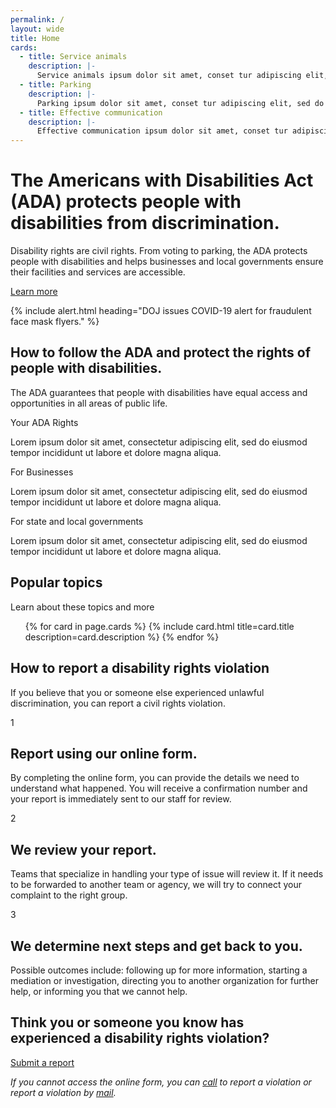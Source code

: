 ```yaml
---
permalink: /
layout: wide
title: Home
cards:
  - title: Service animals
    description: |-
      Service animals ipsum dolor sit amet, conset tur adipiscing elit, sed do eiusmod.
  - title: Parking
    description: |-
      Parking ipsum dolor sit amet, conset tur adipiscing elit, sed do eiusmod.
  - title: Effective communication
    description: |-
      Effective communication ipsum dolor sit amet, conset tur adipiscing elit, sed do eiusmod.
---
```


<div class="crt-landing--section crt-landing--hero crt-landing--pale">
  <div class="grid-container">
    <div class="grid-row grid-gap">
      <div class="tablet:grid-col-8">
        <h1>
          The Americans with Disabilities Act (ADA) protects people with
          disabilities from discrimination.
        </h1>
      </div>
      <div class="tablet:grid-col-6">
        <div class="crt-landing--separator"></div>
        <p class="crt-landing--largetext">
          Disability rights are civil rights. From voting to parking, the ADA
          protects people with disabilities and helps businesses and local
          governments ensure their facilities and services are accessible.
        </p>
        <a class="usa-button usa-button--big crt-button--large" href="#"
          >Learn more</a
        >
      </div>
    </div>
  </div>
</div>

{% include alert.html heading="DOJ issues COVID-19 alert for fraudulent face mask flyers." %}

<div class="crt-landing--section crt-landing--description crt-landing--pale">
  <div class="grid-container">
    <div class="grid-row grid-gap">
      <div class="tablet:grid-col-12">
        <h2 id="about-the-division" class="h1">
          How to follow the ADA and protect the rights of people with
          disabilities.
        </h2>
        <div class="crt-landing--separator"></div>
        <p class="crt-landing--description__rights">
          The ADA guarantees that people with disabilities have equal access and
          opportunities in all areas of public life.
        </p>
        <div class="grid-row grid-gap">
          <div class="tablet:grid-col-4 crt-landing--section__item">
            <p class="h3 crt-landing--subheader">Your ADA Rights</p>
            <div class="crt-landing--separator_sub"></div>
            <p class="crt-landing--columns crt-landing--largetext">
              Lorem ipsum dolor sit amet, consectetur adipiscing elit, sed do
              eiusmod tempor incididunt ut labore et dolore magna aliqua.
            </p>
          </div>
          <div class="tablet:grid-col-4 crt-landing--section__item">
            <p class="h3 crt-landing--subheader">For Businesses</p>
            <div class="crt-landing--separator_sub"></div>
            <p class="crt-landing--columns crt-landing--largetext">
              Lorem ipsum dolor sit amet, consectetur adipiscing elit, sed do
              eiusmod tempor incididunt ut labore et dolore magna aliqua.
            </p>
          </div>
          <div class="tablet:grid-col-4 crt-landing--section__item">
            <p class="h3 crt-landing--subheader">
              For state and local governments
            </p>
            <div class="crt-landing--separator_sub"></div>
            <p class="crt-landing--columns crt-landing--largetext">
              Lorem ipsum dolor sit amet, consectetur adipiscing elit, sed do
              eiusmod tempor incididunt ut labore et dolore magna aliqua.
            </p>
          </div>
        </div>
      </div>
    </div>
  </div>
</div>

<div class="crt-landing--section crt-landing--lightblue">
  <div class="grid-container">
    <div class="grid-row grid-gap">
      <div class="tablet:grid-col-12">
        <h2 class="h1">
          Popular topics
        </h2>
        <div class="crt-landing--separator"></div>
        <p class="crt-landing--largetext">
          Learn about these topics and more
        </p>
        <div class="grid-row grid-gap">
          <ul class="usa-card-group">
            {% for card in page.cards %}
              {% include card.html title=card.title description=card.description %}
            {% endfor %}
          </ul>
        </div>
      </div>
    </div>
  </div>
</div>

<div
  id="crt-landing--reporting"
  class="crt-landing--section crt-landing--how_to_report crt-landing--blue"
>
  <div class="grid-container">
    <div class="grid-row grid-gap">
      <div class="tablet:grid-col-12">
        <h2 class="h1 text__reverse" id="report-a-violation">
          How to report a disability rights violation
        </h2>
        <div class="crt-landing--separator_small"></div>
      </div>
      <div class="tablet:grid-col-9">
        <p class="crt-landing--largetext">
          If you believe that you or someone else experienced unlawful
          discrimination, you can report a civil rights violation.
        </p>
      </div>
      <div class="tablet:grid-col-12">
        <div class="grid-row grid-gap">
          <div class="tablet:grid-col-4 crt-landing--section__item">
            <div class="crt-landing--reporting_column">
              <div class="h4 crt-landing--icon_gold">1</div>
              <div>
                <h2 class="h3 text__reverse">
                  Report using our online form.
                </h2>
                <p class="margin-bottom-0">
                  By completing the online form, you can provide the details we
                  need to understand what happened. You will receive a
                  confirmation number and your report is immediately sent to our
                  staff for review.
                </p>
              </div>
            </div>
          </div>
          <div class="tablet:grid-col-4 crt-landing--section__item">
            <div class="crt-landing--reporting_column">
              <div class="h4 crt-landing--icon_gold">2</div>
              <div>
                <h2 class="h3 text__reverse">
                  We review your report.
                </h2>
                <p class="margin-bottom-0">
                  Teams that specialize in handling your type of issue will
                  review it. If it needs to be forwarded to another team or
                  agency, we will try to connect your complaint to the right
                  group.
                </p>
              </div>
            </div>
          </div>
          <div class="tablet:grid-col-4 crt-landing--section__item">
            <div class="crt-landing--reporting_column">
              <div class="h4 crt-landing--icon_gold">3</div>
              <div>
                <h2 class="h3 text__reverse">
                  We determine next steps and get back to you.
                </h2>
                <p class="margin-bottom-0">
                  Possible outcomes include: following up for more information,
                  starting a mediation or investigation, directing you to
                  another organization for further help, or informing you that
                  we cannot help.
                </p>
              </div>
            </div>
          </div>
        </div>
      </div>
    </div>
  </div>
</div>

<div class="crt-landing--lightblue">
  <div class="grid-container">
    <div class="crt-landing--arrow"></div>
  </div>
</div>
<div class="crt-landing--section crt-landing--submit crt-landing--lightblue">
  <div class="grid-container">
    <div class="grid-row grid-gap">
      <div class="tablet:grid-col-10">
        <h2 class="h2">
          Think you or someone you know has experienced a disability rights
          violation?
        </h2>
        <a class="usa-button usa-button--big crt-button--large" href="#"
          >Submit a report</a
        >
      </div>
    </div>
    <div class="grid-row grid-gap">
      <div class="tablet:grid-col-6">
        <p class="crt-landing--text">
          <em
            >If you cannot access the online form, you can
            <a href="#phone-footer">call</a> to report a violation or report a
            violation by <a href="#address-footer">mail</a>.</em
          >
        </p>
      </div>
    </div>
  </div>
</div>
